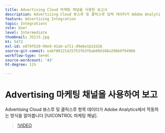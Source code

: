 ```yaml
---
title: Advertising Cloud 마케팅 채널을 사용한 보고서
description: Advertising Cloud 뷰스루 및 클릭스루 입력 데이터가 Adobe Analytics 마케팅 채널과 작동하는 방식을 알아봅니다.
feature: Advertising Integration
topic: Integrations
role: User
level: Intermediate
thumbnail: 35115.jpg
kt: 5472
exl-id: e879f628-99e9-41ab-a711-d9e6e1b22d16
source-git-commit: eabf80121425753fb3f6ab00d188a29669f94908
workflow-type: tm+mt
source-wordcount: '43'
ht-degree: 11%

---
```


# Advertising 마케팅 채널을 사용하여 보고

Advertising Cloud 뷰스루 및 클릭스루 항목 데이터가 Adobe Analytics에서 작동하는 방식을 알아봅니다 [!UICONTROL 마케팅 채널].

>[!VIDEO](https://video.tv.adobe.com/v/35115/?quality=12&learn=on)
